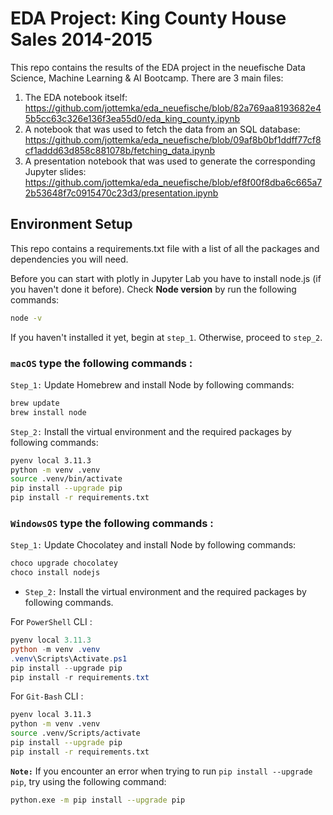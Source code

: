 # EDA Project: King County House Sales 2014-2015

This repo contains the results of the EDA project in the neuefische Data Science, Machine Learning & AI Bootcamp. There are 3 main files:

1. The EDA notebook itself: https://github.com/jottemka/eda_neuefische/blob/82a769aa8193682e45b5cc63c326e136f3ea55d0/eda_king_county.ipynb
2. A notebook that was used to fetch the data from an SQL database: https://github.com/jottemka/eda_neuefische/blob/09af8b0bf1ddff77cf8cf1addd63d858c881078b/fetching_data.ipynb
3. A presentation notebook that was used to generate the corresponding Jupyter slides: https://github.com/jottemka/eda_neuefische/blob/ef8f00f8dba6c665a72b53648f7c0915470c23d3/presentation.ipynb

## Environment Setup
This repo contains a requirements.txt file with a list of all the packages and dependencies you will need.

Before you can start with plotly in Jupyter Lab you have to install node.js (if you haven't done it before). Check **Node version**  by run the following commands:

```sh
node -v
```

If you haven't installed it yet, begin at `step_1`. Otherwise, proceed to `step_2`.


### **`macOS`** type the following commands : 


`Step_1:` Update Homebrew and install Node by following commands:

```sh
brew update
brew install node
```

`Step_2:` Install the virtual environment and the required packages by following commands:

```BASH
pyenv local 3.11.3
python -m venv .venv
source .venv/bin/activate
pip install --upgrade pip
pip install -r requirements.txt
```
### **`WindowsOS`** type the following commands :


`Step_1:` Update Chocolatey and install Node by following commands:
```sh
choco upgrade chocolatey
choco install nodejs
```

- `Step_2:` Install the virtual environment and the required packages by following commands.

For `PowerShell` CLI :

```PowerShell
pyenv local 3.11.3
python -m venv .venv
.venv\Scripts\Activate.ps1
pip install --upgrade pip
pip install -r requirements.txt
```

For `Git-Bash` CLI :

```BASH
pyenv local 3.11.3
python -m venv .venv
source .venv/Scripts/activate
pip install --upgrade pip
pip install -r requirements.txt
```


**`Note:`**
If you encounter an error when trying to run `pip install --upgrade pip`, try using the following command:

```Bash
python.exe -m pip install --upgrade pip
```

